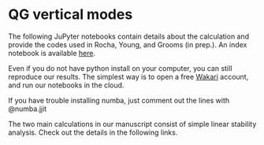 # QG vertical modes
<p>The following JuPyter notebooks contain details about the calculation and provide the codes used in Rocha, Young, and Grooms (in prep.). An index  notebook is available <a href="http://nbviewer.ipython.org/github/crocha700/qg_vertical_modes/blob/master/index.ipynb">here</a>.</p>

<p>Even if you do not have python install on your computer, you can still reproduce our results. The simplest way is to open a free <a href="https://wakari.io" target="_new">Wakari</a> account, and run our notebooks in the cloud.</p>

<p>If you have trouble installing numba, just comment out the lines with @numba.jjit</p>

<p>The two main calculations in our manuscript consist of simple linear stability analysis. Check out the details in the following links.</p>


